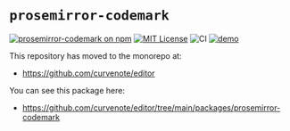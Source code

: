 # `prosemirror-codemark`

[![prosemirror-codemark on npm](https://img.shields.io/npm/v/prosemirror-codemark.svg)](https://www.npmjs.com/package/prosemirror-codemark)
[![MIT License](https://img.shields.io/badge/license-MIT-blue.svg)](https://github.com/curvenote/editor/blob/main/LICENSE)
![CI](https://github.com/curvenote/editor/workflows/CI/badge.svg)
[![demo](https://img.shields.io/badge/live-demo-blue)](https://curvenote.github.io/prosemirror-codemark/)

This repository has moved to the monorepo at:

- https://github.com/curvenote/editor

You can see this package here:

- https://github.com/curvenote/editor/tree/main/packages/prosemirror-codemark
